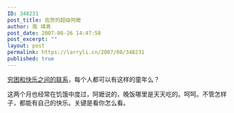 ```yaml
---
ID: 348231
post_title: 佐贺的超级阿嬷
author: 南 靖男
post_date: 2007-08-26 14:47:58
post_excerpt: ""
layout: post
permalink: https://larryli.cn/2007/08/348231
published: true
---
```

<a href="http://www.douban.com/subject/2008284/" title="佐贺的超级阿嬷">穷困和快乐之间的联系</a>，每个人都可以有这样的童年么？

这两个月也经常在饥饿中度过，阿嬷说的，晚饭哪里是天天吃的。呵呵。不管怎样子，都能有自己的快乐。关键是看你怎么看。